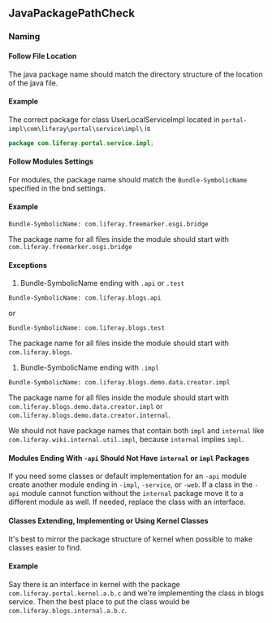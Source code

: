 ## JavaPackagePathCheck

### Naming

#### Follow File Location
The java package name should match the directory structure of the location of
the java file.

#### Example

The correct package for class UserLocalServiceImpl located in
`portal-impl\com\liferay\portal\service\impl\` is

```java
package com.liferay.portal.service.impl;
```

#### Follow Modules Settings
For modules, the package name should match the `Bundle-SymbolicName` specified
in the bnd settings.

#### Example

```
Bundle-SymbolicName: com.liferay.freemarker.osgi.bridge
```
The package name for all files inside the module should start with
`com.liferay.freemarker.osgi.bridge`

#### Exceptions

1. Bundle-SymbolicName ending with `.api` or `.test`

```
Bundle-SymbolicName: com.liferay.blogs.api
```
or
```
Bundle-SymbolicName: com.liferay.blogs.test
```

The package name for all files inside the module should start with
`com.liferay.blogs`.

1. Bundle-SymbolicName ending with `.impl`

```
Bundle-SymbolicName: com.liferay.blogs.demo.data.creator.impl
```

The package name for all files inside the module should start with
`com.liferay.blogs.demo.data.creator.impl` or
`com.liferay.blogs.demo.data.creator.internal`.

We should not have package names that contain both `impl` and `internal` like
`com.liferay.wiki.internal.util.impl`, because `internal` implies `impl`.

#### Modules Ending With `-api` Should Not Have `internal` or `impl` Packages

If you need some classes or default implementation for an `-api` module create
another module ending in `-impl`, `-service`, or `-web`. If a class in the
`-api` module cannot function without the `internal` package move it to a
different module as well. If needed, replace the class with an interface.

#### Classes Extending, Implementing or Using Kernel Classes

It's best to mirror the package structure of kernel when possible to make
classes easier to find.

#### Example

Say there is an interface in kernel with the package
`com.liferay.portal.kernel.a.b.c` and we're implementing the class in blogs
service. Then the best place to put the class would be
`com.liferay.blogs.internal.a.b.c`.